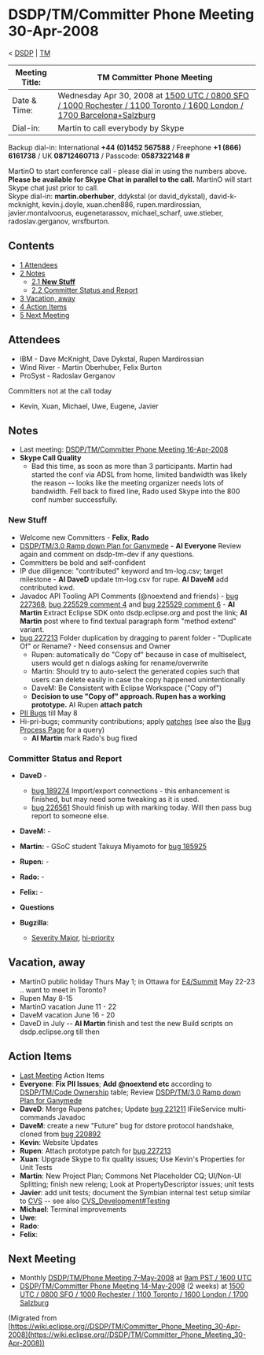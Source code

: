 

DSDP/TM/Committer Phone Meeting 30-Apr-2008
===========================================

< [DSDP](https://wiki.eclipse.org/DSDP "DSDP")‎ | [TM](./TM "DSDP/TM")

| Meeting Title: | **TM Committer Phone Meeting** |
| --- | --- |
| Date & Time: | Wednesday Apr 30, 2008 at [1500 UTC / 0800 SFO / 1000 Rochester / 1100 Toronto / 1600 London / 1700 Barcelona+Salzburg](http://www.timeanddate.com/worldclock/meetingdetails.html?year=2008&month=4&day=30&hour=15&min=0&sec=0&p1=224&p2=159&p3=250&p4=31&p5=223&iv=1800) |
| Dial-in: | Martin to call everybody by Skype |

Backup dial-in: International **+44 (0)1452 567588** / Freephone **+1 (866) 6161738** / UK **08712460713** / Passcode: **0587322148 #**

MartinO to start conference call - please dial in using the numbers above.  
**Please be available for Skype Chat in parallel to the call.** MartinO will start Skype chat just prior to call.  
Skype dial-in: **martin.oberhuber**, ddykstal (or david\_dykstal), david-k-mcknight, kevin.j.doyle, xuan.chen886, rupen.mardirossian, javier.montalvoorus, eugenetarassov, michael\_scharf, uwe.stieber, radoslav.gerganov, wrsfburton.  

Contents
--------

*   [1 Attendees](#Attendees)
*   [2 Notes](#Notes)
    *   [2.1 **New Stuff**](#New-Stuff)
    *   [2.2 Committer Status and Report](#Committer-Status-and-Report)
*   [3 Vacation, away](#Vacation.2C-away)
*   [4 Action Items](#Action-Items)
*   [5 Next Meeting](#Next-Meeting)

Attendees
---------

*   IBM - Dave McKnight, Dave Dykstal, Rupen Mardirossian
*   Wind River - Martin Oberhuber, Felix Burton
*   ProSyst - Radoslav Gerganov

Committers not at the call today

*   Kevin, Xuan, Michael, Uwe, Eugene, Javier

Notes
-----

*   Last meeting: [DSDP/TM/Committer Phone Meeting 16-Apr-2008](./Committer_Phone_Meeting_16-Apr-2008 "DSDP/TM/Committer Phone Meeting 16-Apr-2008")
*   **Skype Call Quality**
    *   Bad this time, as soon as more than 3 participants. Martin had started the conf via ADSL from home, limited bandwidth was likely the reason -- looks like the meeting organizer needs lots of bandwidth. Fell back to fixed line, Rado used Skype into the 800 conf number successfully.

### **New Stuff**

*   Welcome new Committers - **Felix**, **Rado**
*   [DSDP/TM/3.0 Ramp down Plan for Ganymede](./3.0_Ramp_down_Plan_for_Ganymede "DSDP/TM/3.0 Ramp down Plan for Ganymede") \- **AI Everyone** Review again and comment on dsdp-tm-dev if any questions.
*   Committers be bold and self-confident
*   IP due diligence: "contributed" keyword and tm-log.csv; target milestone - **AI DaveD** update tm-log.csv for rupe. **AI DaveM** add contributed kwd.
*   Javadoc API Tooling API Comments (@noextend and friends) - [bug 227368](https://bugs.eclipse.org/bugs/show_bug.cgi?id=227368), [bug 225529 comment 4](https://bugs.eclipse.org/bugs/show_bug.cgi?id=225529#c6) and [bug 225529 comment 6](https://bugs.eclipse.org/bugs/show_bug.cgi?id=225529#c6) \- **AI Martin** Extract Eclipse SDK onto dsdp.eclipse.org and post the link; **AI Martin** post where to find textual paragraph form "method extend" variant.
*   [bug 227213](https://bugs.eclipse.org/bugs/show_bug.cgi?id=227213) Folder duplication by dragging to parent folder - "Duplicate Of" or Rename? - Need consensus and Owner
    *   Rupen: automatically do "Copy of" because in case of multiselect, users would get n dialogs asking for rename/overwrite
    *   Martin: Should try to auto-select the generated copies such that users can delete easily in case the copy happened unintentionally
    *   DaveM: Be Consistent with Eclipse Workspace ("Copy of")
    *   **Decision to use "Copy of" approach. Rupen has a working prototype.** AI Rupen **attach patch**
*   [PII Bugs](https://bugs.eclipse.org/bugs/buglist.cgi?query_format=advanced&product=Target+Management&keywords_type=allwords&keywords=pii&bug_status=UNCONFIRMED&bug_status=NEW&bug_status=ASSIGNED&bug_status=REOPENED&cmdtype=doit) till May 8
*   Hi-pri-bugs; community contributions; apply [patches](https://bugs.eclipse.org/bugs/buglist.cgi?query_format=advanced&classification=DSDP&product=Target+Management&bug_status=UNCONFIRMED&bug_status=NEW&bug_status=ASSIGNED&bug_status=REOPENED&cmdtype=doit&field0-0-0=attachments.ispatch&type0-0-0=equals&value0-0-0=1) (see also the [Bug Process Page](https://www.eclipse.org/dsdp/tm/development/bug_process.php) for a query)
    *   **AI Martin** mark Rado's bug fixed

### Committer Status and Report

*   **DaveD** -
    *   [bug 189274](https://bugs.eclipse.org/bugs/show_bug.cgi?id=189274) Import/export connections - this enhancement is finished, but may need some tweaking as it is used.
    *   [bug 226561](https://bugs.eclipse.org/bugs/show_bug.cgi?id=226561) Should finish up with marking today. Will then pass bug report to someone else.
*   **DaveM:** -
*   **Martin:** \- GSoC student Takuya Miyamoto for [bug 185925](https://bugs.eclipse.org/bugs/show_bug.cgi?id=185925)
*   **Rupen:** -
*   **Rado:** -
*   **Felix:** -
*   **Questions**

*   **Bugzilla**:
    *   [Severity Major](https://bugs.eclipse.org/bugs/buglist.cgi?query_format=advanced&classification=DSDP&product=Target+Management&bug_status=UNCONFIRMED&bug_status=NEW&bug_status=ASSIGNED&bug_status=REOPENED&bug_severity=blocker&bug_severity=critical&bug_severity=major&cmdtype=doit), [hi-priority](https://bugs.eclipse.org/bugs/buglist.cgi?query_format=advanced&classification=DSDP&product=Target+Management&bug_status=UNCONFIRMED&bug_status=NEW&bug_status=ASSIGNED&bug_status=REOPENED&cmdtype=doit&field0-0-0=priority&type0-0-0=regexp&value0-0-0=P%5B12%5D&field0-0-1=bug_severity&type0-0-1=regexp&value0-0-1=blocker%7Ccritical%7Cmajor)

Vacation, away
--------------

*   MartinO public holiday Thurs May 1; in Ottawa for [E4/Summit](./E4/Summit "E4/Summit") May 22-23 .. want to meet in Toronto?
*   Rupen May 8-15
*   MartinO vacation June 11 - 22
*   DaveM vacation June 16 - 20
*   DaveD in July -- **AI Martin** finish and test the new Build scripts on dsdp.eclipse.org till then

Action Items
------------

*   [Last Meeting](./Committer_Phone_Meeting_9-Apr-2008#Action_Items "DSDP/TM/Committer Phone Meeting 9-Apr-2008") Action Items
*   **Everyone**: **Fix PII Issues**; **Add @noextend etc** according to [DSDP/TM/Code Ownership](./Code_Ownership "DSDP/TM/Code Ownership") table; Review [DSDP/TM/3.0 Ramp down Plan for Ganymede](./3.0_Ramp_down_Plan_for_Ganymede "DSDP/TM/3.0 Ramp down Plan for Ganymede")
*   **DaveD**: Merge Rupens patches; Update [bug 221211](https://bugs.eclipse.org/bugs/show_bug.cgi?id=221211) IFileService multi-commands Javadoc
*   **DaveM**: create a new "Future" bug for dstore protocol handshake, cloned from [bug 220892](https://bugs.eclipse.org/bugs/show_bug.cgi?id=220892)
*   **Kevin**: Website Updates
*   **Rupen**: Attach prototype patch for [bug 227213](https://bugs.eclipse.org/bugs/show_bug.cgi?id=227213)
*   **Xuan**: Upgrade Skype to fix quality issues; Use Kevin's Properties for Unit Tests
*   **Martin**: New Project Plan; Commons Net Placeholder CQ; UI/Non-UI Splitting; finish new releng; Look at PropertyDescriptor issues; unit tests
*   **Javier**: add unit tests; document the Symbian internal test setup similar to [CVS](https://bugs.eclipse.org/bugs/show_bug.cgi?id=204138#c20) \-\- see also [CVS_Development#Testing](./CVS_Development#Testing "CVS Development")
*   **Michael**: Terminal improvements
*   **Uwe**:
*   **Rado**:
*   **Felix**:

Next Meeting
------------

*   Monthly [DSDP/TM/Phone Meeting 7-May-2008](./Phone_Meeting_7-May-2008 "DSDP/TM/Phone Meeting 7-May-2008") at [9am PST / 1600 UTC](http://www.timeanddate.com/worldclock/fixedtime.html?month=5&day=7&year=2008&hour=16&min=00&sec=0&p1=0)
*   [DSDP/TM/Committer Phone Meeting 14-May-2008](./Committer_Phone_Meeting_14-May-2008 "DSDP/TM/Committer Phone Meeting 14-May-2008") (2 weeks) at [1500 UTC / 0800 SFO / 1000 Rochester / 1100 Toronto / 1600 London / 1700 Salzburg](http://www.timeanddate.com/worldclock/meetingdetails.html?year=2008&month=5&day=14&hour=15&min=00&sec=0&p1=224&p2=159&p3=250&p4=136&p5=223&iv=1800)


(Migrated from [https://wiki.eclipse.org//DSDP/TM/Committer_Phone_Meeting_30-Apr-2008](https://wiki.eclipse.org//DSDP/TM/Committer_Phone_Meeting_30-Apr-2008))